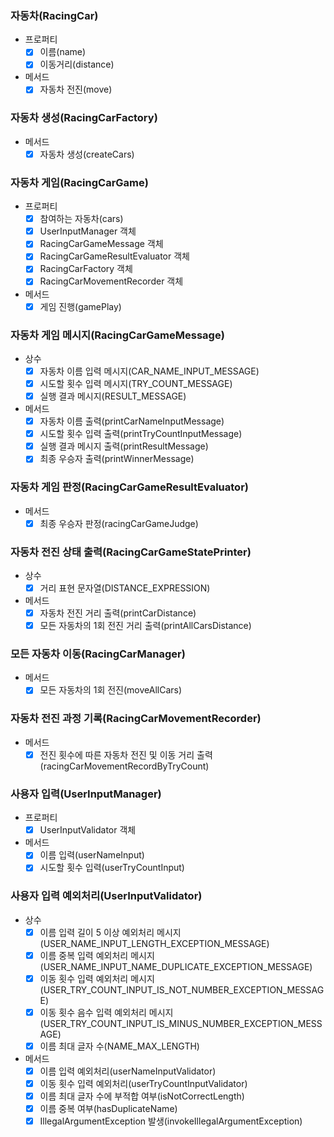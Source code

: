 
### 자동차(RacingCar)
- 프로퍼티
  - [x] 이름(name)
  - [x] 이동거리(distance)
  
- 메서드
  - [x] 자동차 전진(move)

### 자동차 생성(RacingCarFactory)
- 메서드
  - [x] 자동차 생성(createCars)

### 자동차 게임(RacingCarGame)
- 프로퍼티
  - [x] 참여하는 자동차(cars)
  - [x] UserInputManager 객체
  - [x] RacingCarGameMessage 객체
  - [x] RacingCarGameResultEvaluator 객체
  - [x] RacingCarFactory 객체
  - [x] RacingCarMovementRecorder 객체
  
- 메서드
  - [x] 게임 진행(gamePlay)

### 자동차 게임 메시지(RacingCarGameMessage)
- 상수
  - [x] 자동차 이름 입력 메시지(CAR_NAME_INPUT_MESSAGE)
  - [x] 시도할 횟수 입력 메시지(TRY_COUNT_MESSAGE)
  - [x] 실행 결과 메시지(RESULT_MESSAGE)
  
- 메서드 
  - [x] 자동차 이름 출력(printCarNameInputMessage)
  - [x] 시도할 횟수 입력 출력(printTryCountInputMessage)
  - [x] 실행 결과 메시지 출력(printResultMessage)
  - [x] 최종 우승자 출력(printWinnerMessage)
    
### 자동차 게임 판정(RacingCarGameResultEvaluator)
- 메서드
  - [x] 최종 우승자 판정(racingCarGameJudge)

### 자동차 전진 상태 출력(RacingCarGameStatePrinter)
- 상수
  - [x] 거리 표현 문자열(DISTANCE_EXPRESSION)
  
- 메서드
  - [x] 자동차 전진 거리 출력(printCarDistance)
  - [x] 모든 자동차의 1회 전진 거리 출력(printAllCarsDistance)

### 모든 자동차 이동(RacingCarManager)
- 메서드
  - [x] 모든 자동차의 1회 전진(moveAllCars)

### 자동차 전진 과정 기록(RacingCarMovementRecorder)
- 메서드
  - [x] 전진 횟수에 따른 자동차 전진 및 이동 거리 출력(racingCarMovementRecordByTryCount)

### 사용자 입력(UserInputManager)
- 프로퍼티
  - [x] UserInputValidator 객체
  
- 메서드
  - [x] 이름 입력(userNameInput)
  - [x] 시도할 횟수 입력(userTryCountInput)

### 사용자 입력 예외처리(UserInputValidator)
- 상수
  - [x] 이름 입력 길이 5 이상 예외처리 메시지(USER_NAME_INPUT_LENGTH_EXCEPTION_MESSAGE)
  - [x] 이름 중복 입력 예외처리 메시지(USER_NAME_INPUT_NAME_DUPLICATE_EXCEPTION_MESSAGE)
  - [x] 이동 횟수 입력 예외처리 메시지(USER_TRY_COUNT_INPUT_IS_NOT_NUMBER_EXCEPTION_MESSAGE)
  - [x] 이동 횟수 음수 입력 예외처리 메시지(USER_TRY_COUNT_INPUT_IS_MINUS_NUMBER_EXCEPTION_MESSAGE)
  - [x] 이름 최대 글자 수(NAME_MAX_LENGTH)
  
- 메서드
  - [x] 이름 입력 예외처리(userNameInputValidator)
  - [x] 이동 횟수 입력 예외처리(userTryCountInputValidator)
  - [x] 이름 최대 글자 수에 부적합 여부(isNotCorrectLength)
  - [x] 이름 중복 여부(hasDuplicateName)
  - [x] IllegalArgumentException 발생(invokeIllegalArgumentException)